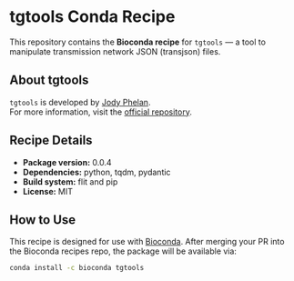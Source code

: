 # tgtools Conda Recipe

This repository contains the **Bioconda recipe** for `tgtools` — a tool to manipulate transmission network JSON (transjson) files.

## About tgtools

`tgtools` is developed by [Jody Phelan](https://github.com/jodyphelan/tgtools).  
For more information, visit the [official repository](https://github.com/jodyphelan/tgtools).

## Recipe Details

- **Package version:** 0.0.4  
- **Dependencies:** python, tqdm, pydantic  
- **Build system:** flit and pip  
- **License:** MIT

## How to Use

This recipe is designed for use with [Bioconda](https://bioconda.github.io/). After merging your PR into the Bioconda recipes repo, the package will be available via:

```bash
conda install -c bioconda tgtools
